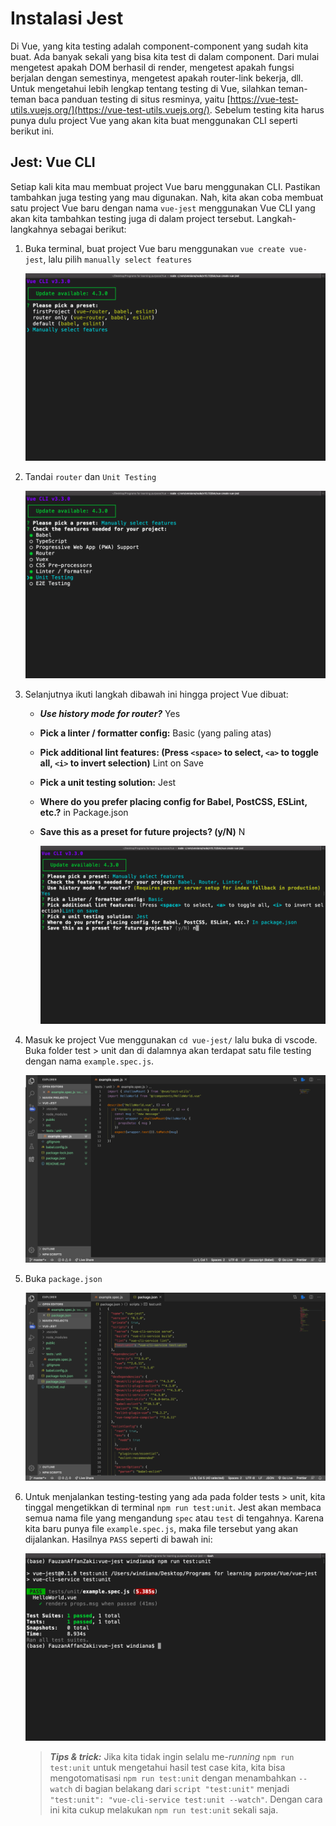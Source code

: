 # Instalasi Jest

Di Vue, yang kita testing adalah component-component yang sudah kita buat. Ada banyak sekali yang bisa kita test di dalam component. Dari mulai mengetest apakah DOM berhasil di render, mengetest apakah fungsi berjalan dengan semestinya, mengetest apakah router-link bekerja, dll. Untuk mengetahui lebih lengkap tentang testing di Vue, silahkan teman-teman baca panduan testing di situs resminya, yaitu [https://vue-test-utils.vuejs.org/](https://vue-test-utils.vuejs.org/). Sebelum testing kita harus punya dulu project Vue yang akan kita buat menggunakan CLI seperti berikut ini.

## Jest: Vue CLI

Setiap kali kita mau membuat project Vue baru menggunakan CLI. Pastikan tambahkan juga testing yang mau digunakan. Nah, kita akan coba membuat satu project Vue baru dengan nama `vue-jest` menggunakan Vue CLI yang akan kita tambahkan testing juga di dalam project tersebut. Langkah-langkahnya sebagai berikut:

1. Buka terminal, buat project Vue baru menggunakan `vue create vue-jest`, lalu pilih `manually select features`

    ![img](img/1.png)

2. Tandai `router` dan `Unit Testing`

    ![img](img/2.png)

3. Selanjutnya ikuti langkah dibawah ini hingga project Vue dibuat:

    * ***Use history mode for router?*** Yes
    * **Pick a linter / formatter config:** Basic (yang paling atas)
    * **Pick additional lint features: (Press `<space>` to select, `<a>` to toggle all, `<i>` to invert selection)** Lint on Save
    * **Pick a unit testing solution:** Jest
    * **Where do you prefer placing config for Babel, PostCSS, ESLint, etc.?** in Package.json
    * **Save this as a preset for future projects? (y/N)** N

        ![img](img/3.png)

4. Masuk ke project Vue menggunakan `cd vue-jest/` lalu buka di vscode. Buka folder test > unit dan di dalamnya akan terdapat satu file testing dengan nama `example.spec.js`.

    ![img](img/4.png)

5. Buka `package.json`

    ![img](img/5.png)

6. Untuk menjalankan testing-testing yang ada pada folder tests > unit, kita tinggal mengetikkan di terminal `npm run test:unit`. Jest akan membaca semua nama file yang mengandung `spec` atau `test` di tengahnya. Karena kita baru punya file `example.spec.js`, maka file tersebut yang akan dijalankan. Hasilnya `PASS` seperti di bawah ini:

    ![img](img/6.png)

    > ***Tips & trick:*** Jika kita tidak ingin selalu me-*running* `npm run test:unit` untuk mengetahui hasil test case kita, kita bisa mengotomatisasi `npm run test:unit` dengan menambahkan `--watch` di bagian belakang dari `script "test:unit"` menjadi `"test:unit": "vue-cli-service test:unit --watch"`. Dengan cara ini kita cukup melakukan `npm run test:unit` sekali saja.
